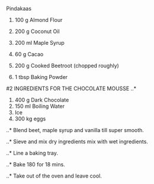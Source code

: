 Pindakaas
1. 100 g Almond Flour

3. 200 g Coconut Oil
4. 200 ml Maple Syrup
5. 60 g Cacao

7. 200 g Cooked Beetroot (chopped roughly)
8. 1 tbsp Baking Powder

#2
INGREDIENTS FOR THE CHOCOLATE MOUSSE
..* 
1. 400 g Dark Chocolate
2. 150 ml Boiling Water
3. Ice
4. 300 kg eggs

..* Blend beet, maple syrup and vanilla till super smooth.

..* Sieve and mix dry ingredients mix with wet ingredients.

..* Line a baking tray.

..* Bake 180 for 18 mins.

..* Take out of the oven and leave cool.

